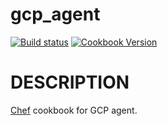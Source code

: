 # gcp_agent
[![Build status](https://ci.appveyor.com/api/projects/status/9x4uepmm1g4rktie/branch/master?svg=true)](https://ci.appveyor.com/api/projects/status/thirumoorthir/gcp-agent/branch/master) [![Cookbook Version](https://img.shields.io/cookbook/v/windows.svg)](https://supermarket.chef.io/cookbooks/gcp-agent)


# DESCRIPTION

[Chef](https://www.chef.io/chef/) cookbook for GCP agent. 
